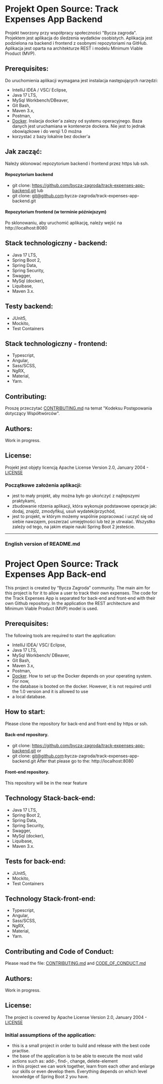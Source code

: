 # Projekt Open Source: Track Expenses App Backend
Projekt tworzony przy współpracy społeczności "Bycza zagroda".
Projektem jest aplikacja do śledzenia wydatków osobistych. Aplikacja jest podzielona na
backend i frontend z osobnymi repozytoriami na GitHub. Aplikacja jest oparta na architekturze REST
i modelu Minimum Viable Product (MVP).

## Prerequisites:

Do uruchomienia aplikacji wymagana jest instalacja następujących narzędzi:
- IntelliJ IDEA / VSC/ Eclipse,
- Java 17 LTS,
- MySql Workbench/DBeaver,
- Git Bash,
- Maven 3.x,
- Postman,
- [Docker](https://docs.docker.com/get-docker/). Inslacja docker'a zalezy od systemu operacyjnego.
  Baza danych jest uruchamiana w kontenerze dockera. Nie jest to jednak obowiązkowe i do versji 1.0 można
- korzystać z bazy lokalnie
  bez docker'a

## Jak zacząć:
Należy sklonować repozytorium backend i frontend przez https lub ssh.
#### Repozytorium backend
- git clone: https://github.com/bycza-zagroda/track-expenses-app-backend.git  lub
- git clone: git@github.com:bycza-zagroda/track-expenses-app-backend.git

#### Repozytorium frontend (w terminie późniejszym)

Po sklonowaniu, aby uruchomić aplikację, należy wejść na http://localhost:8080

## Stack technologiczny - backend:
- Java 17 LTS,
- Spring Boot 2,
- Spring Data,
- Spring Security,
- Swagger,
- MySql (docker),
- Liquibase,
- Maven 3.x.

## Testy backend:
- JUnit5,
- Mockito,
- Test Containers

## Stack technologiczny - frontend:
- Typescript,
- Angular,
- Sass/SCSS,
- NgRX,
- Material,
- Yarn.

## Contributing:
Proszę przeczytać [CONTRIBUTING.md](doc/CONTRIBUTING.md) na temat "Kodeksu Postępowania dotyczący Współtwórców".

## Authors:
Work in progress.

## License:
Projekt jest objęty licencją Apache License Version 2.0, January 2004 - [LICENSE](doc/LICENSE)

### Początkowe założenia aplikacji:
- jest to mały projekt, aby można było go ukończyć z najlepszymi praktykami,
- zbudowanie rdzenia aplikacji, która wykonuje podstawowe operacje jak: dodaj, znajdź, zmodyfikuj, usuń wydatek/przychód,
- jest to projekt, w którym możemy wspólnie popracować i uczyć się od siebie nawzajem, poszerzać umiejętności lub
  też je utrwalać. Wszystko zależy od tego, na jakim etapie nauki Spring Boot 2 jesteście.

  
- --
### English version of README.md

# Project Open Source: Track Expenses App Back-end
This project is created by “Bycza Zagroda” community. The main aim for this project is for it to allow a user to track 
their own expenses. The code for the Track Expenses App is separated for back-end and front-end with their own Github 
repository. In the application the REST architecture and Minimum Viable Product (MVP) model is used.

## Prerequisites:
The following tools are required to start the application:
- IntelliJ IDEA/ VSC/ Eclipse,
- Java 17 LTS,
- MySql Workbench/ DBeaver,
- Git Bash,
- Maven 3.x,
- Postman,
- [Docker](https://docs.docker.com/get-docker/). How to set up the Docker depends on your operating system. For now, 
- the database is booted on the docker. However, it is not required until the 1.0 version and it is allowed to use 
- a local database.

## How to start:
Please clone the repository for back-end and front-end by https or ssh.

#### Back-end repository.
- git clone: https://github.com/bycza-zagroda/track-expenses-app-backend.git or
- git clone: git@github.com:bycza-zagroda/track-expenses-app-backend.git 
 After that please go to the: http://localhost:8080

#### Front-end repository.
This repository will be in the near feature

## Technology Stack-back-end:
- Java 17 LTS,
- Spring Boot 2,
- Spring Data,
- Spring Security,
- Swagger,
- MySql (docker),
- Liquibase,
- Maven 3.x.

## Tests for back-end:
- JUnit5,
- Mockito,
- Test Containers

## Technology Stack-front-end:
- Typescript,
- Angular,
- Sass/SCSS,
- NgRX,
- Material,
- Yarn.

## Contributing and Code of Conduct:
Please read the file: [CONTRIBUTING.md](doc/CONTRIBUTING.md) and [CODE_OF_CONDUCT.md](doc/CODE_OF_CONDUCT.md)

## Authors:
Work in progress.

## License:
The project is covered by Apache License Version 2.0, January 2004 - [LICENSE](doc/LICENSE)

### Initial assumptions of the application:
- this is a small project in order to build and release with the best code practise.
- the base of the application is to be able to execute the most valid actions such as: 
 add-, find-, change, delete-element
- in this project we can work together, learn from each other and enlarge our skills or even develop them. 
 Everything depends on which level knowledge of Spring Boot 2 you have.
